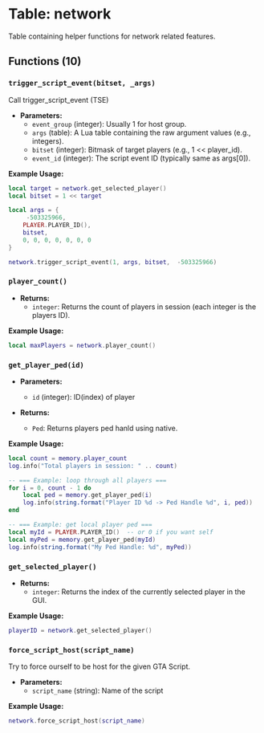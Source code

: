 # Table: network

Table containing helper functions for network related features.

## Functions (10)

### `trigger_script_event(bitset, _args)`

Call trigger_script_event (TSE)

- **Parameters:**
  - `event_group` (integer): Usually 1 for host group.
  - `args` (table): A Lua table containing the raw argument values (e.g., integers).
  - `bitset` (integer): Bitmask of target players (e.g., 1 << player_id).
  - `event_id` (integer): The script event ID (typically same as args[0]).

**Example Usage:**
```lua
local target = network.get_selected_player()
local bitset = 1 << target

local args = {
     -503325966,
    PLAYER.PLAYER_ID(),
    bitset,
    0, 0, 0, 0, 0, 0, 0
}

network.trigger_script_event(1, args, bitset,  -503325966)
```

### `player_count()`

- **Returns:**
  - `integer`: Returns the count of players in session (each integer is the players ID).

**Example Usage:**
```lua
local maxPlayers = network.player_count()
```

### `get_player_ped(id)`

- **Parameters:**
  - `id` (integer): ID(index) of player
    
- **Returns:**
  - `Ped`: Returns players ped hanld using native.

**Example Usage:**
```lua
local count = memory.player_count
log.info("Total players in session: " .. count)

-- === Example: loop through all players ===
for i = 0, count - 1 do
    local ped = memory.get_player_ped(i)
    log.info(string.format("Player ID %d -> Ped Handle %d", i, ped))
end

-- === Example: get local player ped ===
local myId = PLAYER.PLAYER_ID()  -- or 0 if you want self
local myPed = memory.get_player_ped(myId)
log.info(string.format("My Ped Handle: %d", myPed))
```

### `get_selected_player()`

- **Returns:**
  - `integer`: Returns the index of the currently selected player in the GUI.

**Example Usage:**
```lua
playerID = network.get_selected_player()
```


### `force_script_host(script_name)`

Try to force ourself to be host for the given GTA Script.

- **Parameters:**
  - `script_name` (string): Name of the script

**Example Usage:**
```lua
network.force_script_host(script_name)
```

